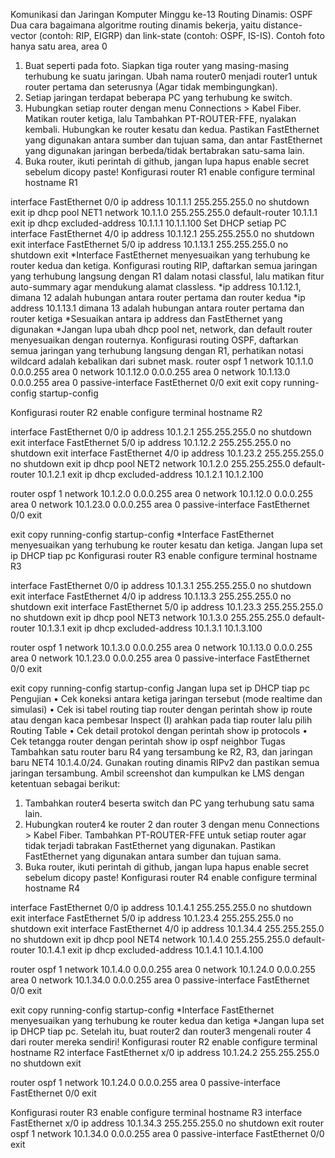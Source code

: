 Komunikasi dan Jaringan Komputer Minggu ke-13
Routing Dinamis: OSPF
Dua cara bagaimana algoritme routing dinamis bekerja, yaitu distance-vector (contoh: RIP, EIGRP) dan link-state (contoh: OSPF, IS-IS).
Contoh foto hanya satu area, area 0
1. Buat seperti pada foto. Siapkan tiga router yang masing-masing terhubung ke suatu jaringan. Ubah nama router0 menjadi router1 untuk router pertama dan seterusnya (Agar tidak membingungkan).
2. Setiap jaringan terdapat beberapa PC yang terhubung ke switch.
3. Hubungkan setiap router dengan menu Connections > Kabel Fiber. Matikan router ketiga, lalu Tambahkan PT-ROUTER-FFE, nyalakan kembali. Hubungkan ke router kesatu dan kedua. Pastikan FastEthernet yang digunakan antara sumber dan tujuan sama, dan antar FastEthernet yang digunakan jaringan berbeda/tidak bertabrakan satu-sama lain.
4. Buka router, ikuti perintah di github, jangan lupa hapus enable secret sebelum dicopy paste!
Konfigurasi router R1
enable
configure terminal
  hostname R1

  interface FastEthernet 0/0
    ip address 10.1.1.1 255.255.255.0
    no shutdown
    exit
  ip dhcp pool NET1
    network 10.1.1.0 255.255.255.0
    default-router 10.1.1.1
    exit
  ip dhcp excluded-address 10.1.1.1 10.1.1.100
Set DHCP setiap PC
  interface FastEthernet 4/0
    ip address 10.1.12.1 255.255.255.0
    no shutdown
    exit
  interface FastEthernet 5/0
    ip address 10.1.13.1 255.255.255.0
    no shutdown
    exit
*Interface FastEthernet menyesuaikan yang terhubung ke router kedua dan ketiga.
Konfigurasi routing RIP, daftarkan semua jaringan yang terhubung langsung dengan R1 dalam notasi classful, lalu matikan fitur auto-summary agar mendukung alamat classless.
*ip address 10.1.12.1, dimana 12 adalah hubungan antara router pertama dan router kedua
*ip address 10.1.13.1 dimana 13 adalah hubungan antara router pertama dan router ketiga
*Sesuaikan antara ip address dan FastEthernet yang digunakan
*Jangan lupa ubah dhcp pool net, network, dan default router menyesuaikan dengan routernya.
Konfigurasi routing OSPF, daftarkan semua jaringan yang terhubung langsung dengan R1, perhatikan notasi wildcard adalah kebalikan dari subnet mask.
  router ospf 1
    network 10.1.1.0  0.0.0.255  area 0
    network 10.1.12.0 0.0.0.255  area 0
    network 10.1.13.0 0.0.0.255  area 0
    passive-interface FastEthernet 0/0
    exit
  exit
copy running-config startup-config

Konfigurasi router R2
enable
configure terminal
  hostname R2

  interface FastEthernet 0/0
    ip address 10.1.2.1 255.255.255.0
    no shutdown
    exit
  interface FastEthernet 5/0
    ip address 10.1.12.2 255.255.255.0
    no shutdown
    exit
  interface FastEthernet 4/0
    ip address 10.1.23.2 255.255.255.0
    no shutdown
    exit
  ip dhcp pool NET2
    network 10.1.2.0 255.255.255.0
    default-router 10.1.2.1
    exit
  ip dhcp excluded-address 10.1.2.1 10.1.2.100

  router ospf 1
    network 10.1.2.0  0.0.0.255  area 0
    network 10.1.12.0 0.0.0.255  area 0
    network 10.1.23.0 0.0.0.255  area 0
    passive-interface FastEthernet 0/0
    exit

  exit
copy running-config startup-config
*Interface FastEthernet menyesuaikan yang terhubung ke router kesatu dan ketiga.
Jangan lupa set ip DHCP tiap pc
Konfigurasi router R3
enable
configure terminal
  hostname R3

  interface FastEthernet 0/0
    ip address 10.1.3.1 255.255.255.0
    no shutdown
    exit
  interface FastEthernet 4/0
    ip address 10.1.13.3 255.255.255.0
    no shutdown
    exit
  interface FastEthernet 5/0
    ip address 10.1.23.3 255.255.255.0
    no shutdown
    exit
  ip dhcp pool NET3
    network 10.1.3.0 255.255.255.0
    default-router 10.1.3.1
    exit
  ip dhcp excluded-address 10.1.3.1 10.1.3.100

  router ospf 1
    network 10.1.3.0  0.0.0.255  area 0
    network 10.1.13.0 0.0.0.255  area 0
    network 10.1.23.0 0.0.0.255  area 0
    passive-interface FastEthernet 0/0
    exit

  exit
copy running-config startup-config
Jangan lupa set ip DHCP tiap pc
Pengujian
•	Cek koneksi antara ketiga jaringan tersebut (mode realtime dan simulasi)
•	Cek isi tabel routing tiap router dengan perintah show ip route atau dengan kaca pembesar Inspect (I) arahkan pada tiap router lalu pilih Routing Table
•	Cek detail protokol dengan perintah show ip protocols
•	Cek tetangga router dengan perintah show ip ospf neighbor
Tugas
Tambahkan satu router baru R4 yang tersambung ke R2, R3, dan jaringan baru NET4 10.1.4.0/24. Gunakan routing dinamis RIPv2 dan pastikan semua jaringan tersambung.
Ambil screenshot dan kumpulkan ke LMS dengan ketentuan sebagai berikut:
1. Tambahkan router4 beserta switch dan PC yang terhubung satu sama lain. 
2. Hubungkan router4 ke router 2 dan router 3 dengan menu Connections > Kabel Fiber. Tambahkan PT-ROUTER-FFE untuk setiap router agar tidak terjadi tabrakan FastEthernet yang digunakan. Pastikan FastEthernet yang digunakan antara sumber dan tujuan sama.
3. Buka router, ikuti perintah di github, jangan lupa hapus enable secret sebelum dicopy paste!
Konfigurasi router R4
enable
configure terminal
  hostname R4

  interface FastEthernet 0/0
    ip address 10.1.4.1 255.255.255.0
    no shutdown
    exit
  interface FastEthernet 5/0
    ip address 10.1.23.4 255.255.255.0
    no shutdown
    exit
  interface FastEthernet 4/0
    ip address 10.1.34.4 255.255.255.0
    no shutdown
    exit
  ip dhcp pool NET4
    network 10.1.4.0 255.255.255.0
    default-router 10.1.4.1
    exit
  ip dhcp excluded-address 10.1.4.1 10.1.4.100

  router ospf 1
    network 10.1.4.0  0.0.0.255  area 0
    network 10.1.24.0 0.0.0.255  area 0
    network 10.1.34.0 0.0.0.255  area 0
    passive-interface FastEthernet 0/0
    exit

  exit
copy running-config startup-config
*Interface FastEthernet menyesuaikan yang terhubung ke router kedua dan ketiga
*Jangan lupa set ip DHCP tiap pc.
Setelah itu, buat router2 dan router3 mengenali router 4 dari router mereka sendiri!
Konfigurasi router R2
enable
configure terminal
  hostname R2
  interface FastEthernet x/0
    ip address 10.1.24.2 255.255.255.0
    no shutdown
    exit

  router ospf 1
    network 10.1.24.0  0.0.0.255  area 0
    passive-interface FastEthernet 0/0
    exit


Konfigurasi router R3
enable
configure terminal
  hostname R3
  interface FastEthernet x/0
    ip address 10.1.34.3 255.255.255.0
    no shutdown
    exit
  router ospf 1
    network 10.1.34.0  0.0.0.255  area 0
    passive-interface FastEthernet 0/0
    exit


